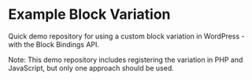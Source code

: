 # Example Block Variation

Quick demo repository for using a custom block variation in WordPress - with the Block Bindings API.

Note: This demo repository includes registering the variation in PHP and JavaScript, but only one approach should be used.
